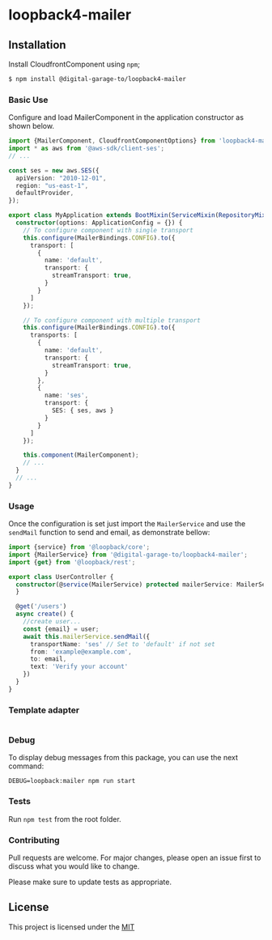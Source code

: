 # loopback4-mailer

## Installation

Install CloudfrontComponent using `npm`;

```sh
$ npm install @digital-garage-to/loopback4-mailer
```

### Basic Use

Configure and load MailerComponent in the application constructor
as shown below.

```ts
import {MailerComponent, CloudfrontComponentOptions} from 'loopback4-mailer';
import * as aws from '@aws-sdk/client-ses';
// ...

const ses = new aws.SES({
  apiVersion: "2010-12-01",
  region: "us-east-1",
  defaultProvider,
});

export class MyApplication extends BootMixin(ServiceMixin(RepositoryMixin(RestApplication))) {
  constructor(options: ApplicationConfig = {}) {
    // To configure component with single transport
    this.configure(MailerBindings.CONFIG).to({
      transport: [
        {
          name: 'default',
          transport: {
            streamTransport: true,
          }
        }
      ]
    });

    // To configure component with multiple transport
    this.configure(MailerBindings.CONFIG).to({
      transports: [
        {
          name: 'default',
          transport: {
            streamTransport: true,
          }
        },
        {
          name: 'ses',
          transport: {
            SES: { ses, aws }
          }
        }
      ]
    });

    this.component(MailerComponent);
    // ...
  }
  // ...
}
```

### Usage

Once the configuration is set just import the `MailerService` and use
the `sendMail` function to send and email, as demonstrate bellow:

```ts
import {service} from '@loopback/core';
import {MailerService} from '@digital-garage-to/loopback4-mailer';
import {get} from '@loopback/rest';

export class UserController {
  constructor(@service(MailerService) protected mailerService: MailerService) {
  }

  @get('/users')
  async create() {
    //create user...
    const {email} = user;
    await this.mailerService.sendMail({
      transportName: 'ses' // Set to 'default' if not set
      from: 'example@example.com',
      to: email,
      text: 'Verify your account'
    })
  }
}
```

### Template adapter

```ts

```

### Debug

To display debug messages from this package, you can use the next command:

```shell
DEBUG=loopback:mailer npm run start
```

### Tests

Run `npm test` from the root folder.

### Contributing

Pull requests are welcome. For major changes, please open an issue first to discuss what you would like to change.

Please make sure to update tests as appropriate.

## License

This project is licensed under the [MIT](LICENSE.md)

